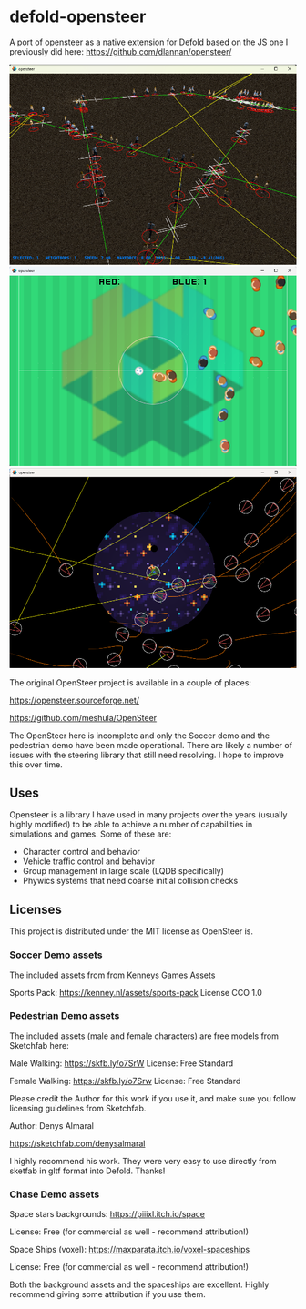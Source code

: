 # defold-opensteer
A port of opensteer as a native extension for Defold based on the JS one I previously did here:
https://github.com/dlannan/opensteer/

![Pedestrian Demo](/screenshots/2024-04-14_13-12.png)
![Soccer Demo](/screenshots/2024-04-21_20-25.png)
![Chase Demo](/screenshots/2024-04-21_15-01.png)

The original OpenSteer project is available in a couple of places:

https://opensteer.sourceforge.net/

https://github.com/meshula/OpenSteer

The OpenSteer here is incomplete and only the Soccer demo and the pedestrian demo have been made operational.
There are likely a number of issues with the steering library that still need resolving.
I hope to improve this over time.

## Uses
Opensteer is a library I have used in many projects over the years (usually highly modified) to be able to achieve
a number of capabilities in simulations and games. Some of these are:
- Character control and behavior
- Vehicle traffic control and behavior
- Group management in large scale (LQDB specifically)
- Phywics systems that need coarse initial collision checks

## Licenses
This project is distributed under the MIT license as OpenSteer is. 

### Soccer Demo assets
The included assets from from Kenneys Games Assets

Sports Pack: https://kenney.nl/assets/sports-pack   License CCO 1.0

### Pedestrian Demo assets
The included assets (male and female characters) are free models from Sketchfab here:

Male Walking: https://skfb.ly/o7SrW   License: Free Standard

Female Walking: https://skfb.ly/o7Srw   License: Free Standard

Please credit the Author for this work if you use it, and make sure you follow licensing guidelines from Sketchfab.

Author: Denys Almaral

https://sketchfab.com/denysalmaral

I highly recommend his work. They were very easy to use directly from sketfab in gltf format into Defold. Thanks!

### Chase Demo assets

Space stars backgrounds: https://piiixl.itch.io/space    

License: Free (for commercial as well - recommend attribution!)

Space Ships (voxel): https://maxparata.itch.io/voxel-spaceships    

License: Free (for commercial as well - recommend attribution!)

Both the background assets and the spaceships are excellent. Highly recommend giving some attribution if you use them.




